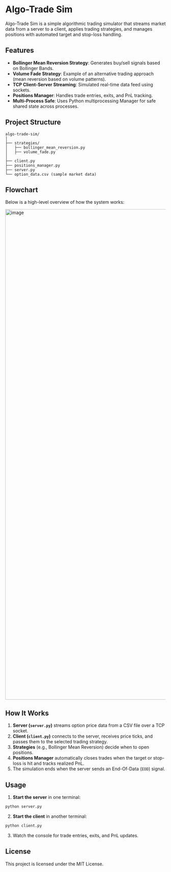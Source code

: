 # Algo-Trade Sim

Algo-Trade Sim is a simple algorithmic trading simulator that streams market data from a server to a client, applies trading strategies, and manages positions with automated target and stop-loss handling.

## Features

- **Bollinger Mean Reversion Strategy**: Generates buy/sell signals based on Bollinger Bands.
- **Volume Fade Strategy**: Example of an alternative trading approach (mean reversion based on volume patterns).
- **TCP Client-Server Streaming**: Simulated real-time data feed using sockets.
- **Positions Manager**: Handles trade entries, exits, and PnL tracking.
- **Multi-Process Safe**: Uses Python multiprocessing Manager for safe shared state across processes.

## Project Structure

```
algo-trade-sim/
│
├── strategies/
│   ├── bollinger_mean_reversion.py
│   ├── volume_fade.py
│
├── client.py
├── positions_manager.py
├── server.py
└── option_data.csv (sample market data)
```

## Flowchart

Below is a high-level overview of how the system works:

<img width="1024" height="1536" alt="image" src="https://github.com/user-attachments/assets/c033cbe1-108f-4480-9062-b83c02708ce2" />


## How It Works

1. **Server (`server.py`)** streams option price data from a CSV file over a TCP socket.
2. **Client (`client.py`)** connects to the server, receives price ticks, and passes them to the selected trading strategy.
3. **Strategies** (e.g., Bollinger Mean Reversion) decide when to open positions.
4. **Positions Manager** automatically closes trades when the target or stop-loss is hit and tracks realized PnL.
5. The simulation ends when the server sends an End-Of-Data (`EOD`) signal.

## Usage

1. **Start the server** in one terminal:
```bash
python server.py
```

2. **Start the client** in another terminal:
```bash
python client.py
```

3. Watch the console for trade entries, exits, and PnL updates.

## License

This project is licensed under the MIT License.
